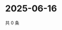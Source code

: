 # 2025-06-16

共 0 条

<!-- BEGIN ZHIHUVIDEO -->
<!-- 最后更新时间 Mon Jun 16 2025 16:17:07 GMT+0800 (China Standard Time) -->

<!-- END ZHIHUVIDEO -->
